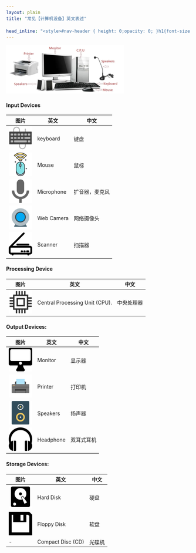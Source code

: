 ```yaml
---
layout: plain
title: "常见【计算机设备】英文表述"

head_inline: "<style>#nav-header { height: 0;opacity: 0; }h1{font-size:22px;padding:16px 0}h4{font-size:20px;border-left:4px solid #41d9b5;padding:0 8px;line-height:28px}blockquote{background:#f0f8ff}body{overflow-x:hidden}img{max-width:320rem}table{margin: 20px 0;}table,table tr th, table tr td { border:1px solid #c9cccb;padding:6px}</style>"
---
```


![计算机设备](/blog/imgs/computer/computer_devices.png)

#### Input Devices

|  图片  | 英文  |  中文  |
|  ----  | ----  |  ---- |
| ![img](/blog/imgs/computer/keyboard.svg)   | keyboard   | 键盘 |
| ![img](/blog/imgs/computer/Mouse.svg)      | Mouse | 鼠标 |
| ![img](/blog/imgs/computer/microphone.svg) | Microphone | 扩音器，麦克风 |
| ![img](/blog/imgs/computer/Web_Camera.svg) | Web Camera | 网络摄像头 |
| ![img](/blog/imgs/computer/Scanner.svg)    | Scanner    | 扫描器 |

#### Processing Device

|  图片  | 英文  |  中文  |
|  ----  | ----  |  ---- |
| ![img](/blog/imgs/computer/cpu.svg)  | Central Processing Unit (CPU). | 中央处理器 |


#### Output Devices:

|  图片  | 英文  |  中文  |
|  ----  | ----  |  ---- |
| ![img](/blog/imgs/computer/monitor.svg)  | Monitor | 显示器 |
| ![img](/blog/imgs/computer/Printer.svg)  | Printer | 打印机 |
| ![img](/blog/imgs/computer/speakers.svg) | Speakers   | 扬声器 |
| ![img](/blog/imgs/computer/headphone.svg)| Headphone  | 双耳式耳机 |

#### Storage Devices:

|  图片  | 英文  |  中文  |
|  ----  | ----  |  ---- |
| ![img](/blog/imgs/computer/harddisk.svg)    | Hard Disk | 硬盘 |
| ![img](/blog/imgs/computer/floppy-disk.svg) | Floppy Disk | 软盘 |
| - | Compact Disc (CD)   | 光碟机 |


